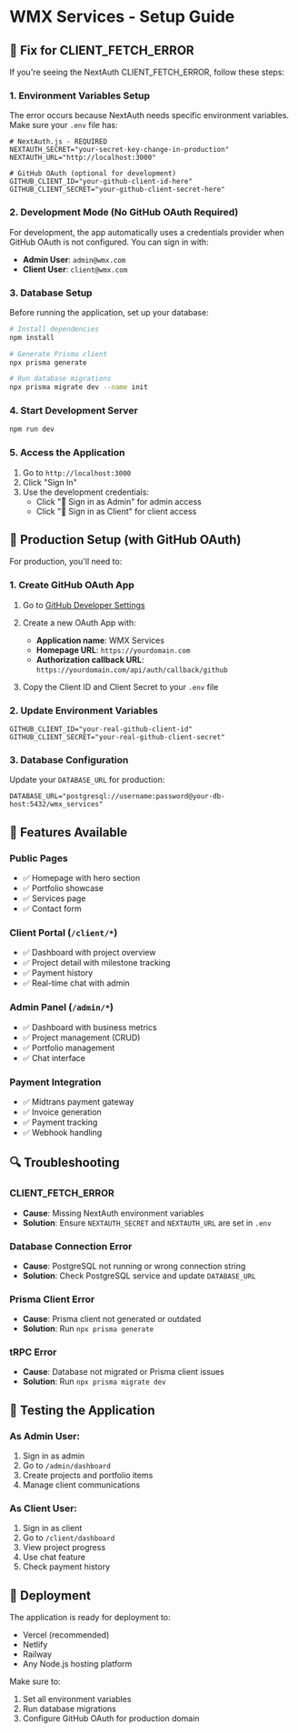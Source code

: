 # WMX Services - Setup Guide

## 🚨 Fix for CLIENT_FETCH_ERROR

If you're seeing the NextAuth CLIENT_FETCH_ERROR, follow these steps:

### 1. Environment Variables Setup

The error occurs because NextAuth needs specific environment variables. Make sure your `.env` file has:

```env
# NextAuth.js - REQUIRED
NEXTAUTH_SECRET="your-secret-key-change-in-production"
NEXTAUTH_URL="http://localhost:3000"

# GitHub OAuth (optional for development)
GITHUB_CLIENT_ID="your-github-client-id-here"
GITHUB_CLIENT_SECRET="your-github-client-secret-here"
```

### 2. Development Mode (No GitHub OAuth Required)

For development, the app automatically uses a credentials provider when GitHub OAuth is not configured. You can sign in with:

- **Admin User**: `admin@wmx.com`
- **Client User**: `client@wmx.com`

### 3. Database Setup

Before running the application, set up your database:

```bash
# Install dependencies
npm install

# Generate Prisma client
npx prisma generate

# Run database migrations
npx prisma migrate dev --name init
```

### 4. Start Development Server

```bash
npm run dev
```

### 5. Access the Application

1. Go to `http://localhost:3000`
2. Click "Sign In" 
3. Use the development credentials:
   - Click "🔧 Sign in as Admin" for admin access
   - Click "👤 Sign in as Client" for client access

## 🔧 Production Setup (with GitHub OAuth)

For production, you'll need to:

### 1. Create GitHub OAuth App

1. Go to [GitHub Developer Settings](https://github.com/settings/applications/new)
2. Create a new OAuth App with:
   - **Application name**: WMX Services
   - **Homepage URL**: `https://yourdomain.com`
   - **Authorization callback URL**: `https://yourdomain.com/api/auth/callback/github`

3. Copy the Client ID and Client Secret to your `.env` file

### 2. Update Environment Variables

```env
GITHUB_CLIENT_ID="your-real-github-client-id"
GITHUB_CLIENT_SECRET="your-real-github-client-secret"
```

### 3. Database Configuration

Update your `DATABASE_URL` for production:

```env
DATABASE_URL="postgresql://username:password@your-db-host:5432/wmx_services"
```

## 🎯 Features Available

### Public Pages
- ✅ Homepage with hero section
- ✅ Portfolio showcase
- ✅ Services page
- ✅ Contact form

### Client Portal (`/client/*`)
- ✅ Dashboard with project overview
- ✅ Project detail with milestone tracking
- ✅ Payment history
- ✅ Real-time chat with admin

### Admin Panel (`/admin/*`)
- ✅ Dashboard with business metrics
- ✅ Project management (CRUD)
- ✅ Portfolio management
- ✅ Chat interface

### Payment Integration
- ✅ Midtrans payment gateway
- ✅ Invoice generation
- ✅ Payment tracking
- ✅ Webhook handling

## 🔍 Troubleshooting

### CLIENT_FETCH_ERROR
- **Cause**: Missing NextAuth environment variables
- **Solution**: Ensure `NEXTAUTH_SECRET` and `NEXTAUTH_URL` are set in `.env`

### Database Connection Error
- **Cause**: PostgreSQL not running or wrong connection string
- **Solution**: Check PostgreSQL service and update `DATABASE_URL`

### Prisma Client Error
- **Cause**: Prisma client not generated or outdated
- **Solution**: Run `npx prisma generate`

### tRPC Error
- **Cause**: Database not migrated or Prisma client issues
- **Solution**: Run `npx prisma migrate dev`

## 📱 Testing the Application

### As Admin User:
1. Sign in as admin
2. Go to `/admin/dashboard`
3. Create projects and portfolio items
4. Manage client communications

### As Client User:
1. Sign in as client
2. Go to `/client/dashboard`
3. View project progress
4. Use chat feature
5. Check payment history

## 🚀 Deployment

The application is ready for deployment to:
- Vercel (recommended)
- Netlify
- Railway
- Any Node.js hosting platform

Make sure to:
1. Set all environment variables
2. Run database migrations
3. Configure GitHub OAuth for production domain
